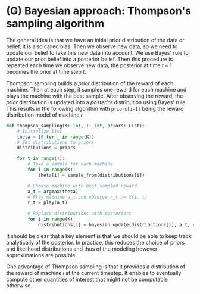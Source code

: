 # (G) Bayesian approach: Thompson's sampling algorithm 

The general idea is that we have an initial prior distribution of the data or belief, it is also called bias.
Then we observe new data, so we need to update our belief to take this new data into account.
We use Bayes' rule to update our prior belief into a posterior belief.
Then this procedure is repeated each time we observe new data, the posterior at time $t-1$ becomes the prior at time step $t$.

Thompson sampling builds a *prior* distribution of the reward of each machine.
Then at each step, it samples one reward for each machine and plays the machine with the best sample.
After observing the reward, the *prior* distribution is updated into a *posterior* distribution using Bayes' rule.
This results in the following algorithm with ```priors[i-1]``` being the reward distribution model of machine $i$:


```python
def thompson_sampling(K: int, T: int, priors: List):
    # Initialize list
    theta = [0 for _ in range(K)]
    # Set distributions to priors
    distributions = priors

    for t in range(T):
        # Take a sample for each machine
        for i in range(K):
            theta[i] = sample_from(distributions[i])

        # Choose machine with best sampled reward
        a_t = argmax(theta)
        # Play machine a_t and observe r_t := X(i, t)
        r_t = play(a_t)
        
        # Replace distributions with posteriors
        for i in range(K):
            distributions[i] = bayesian_update(distributions[i], a_t, r_t)
```


It should be clear that a key element is that we should be able to keep track analytically of the posterior.
In practice, this reduces the choice of priors and likelihood distributions and thus of the modeling however approximations are possible.

One advantage of Thompson sampling is that it provides a distribution of the reward of machine $i$ at the current timestep.
It enables to eventually compute other quantities of interest that might not be computable otherwise.